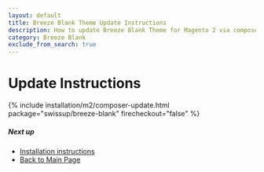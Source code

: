 ```yaml
---
layout: default
title: Breeze Blank Theme Update Instructions
description: How to update Breeze Blank Theme for Magento 2 via composer
category: Breeze Blank
exclude_from_search: true
---
```


# Update Instructions

{% include installation/m2/composer-update.html package="swissup/breeze-blank" firecheckout="false" %}

##### Next up

 -  [Installation instructions](../)
 -  [Back to Main Page](../../)
